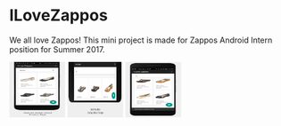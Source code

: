 # ILoveZappos
We all love Zappos! This mini project is made for Zappos Android Intern position for Summer 2017.

<img src="/ScreenShots/1.png" alt="Screen shot" style="width: 100px; height  : 100px"/>

<img src="/ScreenShots/2.png" alt="Screen shot" style="width: 100px; height  : 100px"/>

<img src="/ScreenShots/3.png" alt="Screen shot" style="width: 100px; height  : 100px"/>
